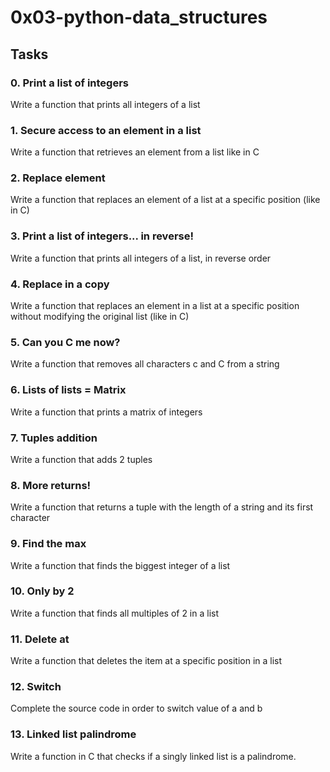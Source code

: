 # 0x03-python-data_structures
## Tasks
### 0. Print a list of integers
Write a function that prints all integers of a list
### 1. Secure access to an element in a list
Write a function that retrieves an element from a list like in C
### 2. Replace element
Write a function that replaces an element of a list at a specific position (like in C)
### 3. Print a list of integers... in reverse!
Write a function that prints all integers of a list, in reverse order
### 4. Replace in a copy
Write a function that replaces an element in a list at a specific position without modifying the original list (like in C)
### 5. Can you C me now?
Write a function that removes all characters c and C from a string
### 6. Lists of lists = Matrix
Write a function that prints a matrix of integers
### 7. Tuples addition
Write a function that adds 2 tuples
### 8. More returns!
Write a function that returns a tuple with the length of a string and its first character
### 9. Find the max
Write a function that finds the biggest integer of a list
### 10. Only by 2
Write a function that finds all multiples of 2 in a list
### 11. Delete at
Write a function that deletes the item at a specific position in a list
### 12. Switch
Complete the source code in order to switch value of a and b
### 13. Linked list palindrome
Write a function in C that checks if a singly linked list is a palindrome.

